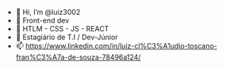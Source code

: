 - 👋 Hi, I’m @luiz3002 
- 👀 Front-end dev
- 🌱 HTLM - CSS - JS - REACT
- 💞️ Estagiário de T.I / Dev-Júnior
- 📫 https://www.linkedin.com/in/luiz-cl%C3%A1udio-toscano-fran%C3%A7a-de-souza-78496a124/ 

<!---
luiz3002/luiz3002 is a ✨ special ✨ repository because its `README.md` (this file) appears on your GitHub profile.
You can click the Preview link to take a look at your changes.
--->
